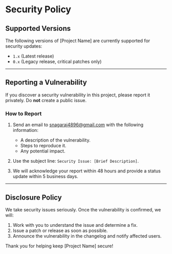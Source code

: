 # Security Policy

## **Supported Versions**
The following versions of [Project Name] are currently supported for security updates:
- `1.x` (Latest release)
- `0.x` (Legacy release, critical patches only)

---

## **Reporting a Vulnerability**
If you discover a security vulnerability in this project, please report it privately. Do **not** create a public issue.

### **How to Report**
1. Send an email to snagaraj4896@gmail.com with the following information:
   - A description of the vulnerability.
   - Steps to reproduce it.
   - Any potential impact.

2. Use the subject line: `Security Issue: [Brief Description]`.

3. We will acknowledge your report within 48 hours and provide a status update within 5 business days.

---

## **Disclosure Policy**
We take security issues seriously. Once the vulnerability is confirmed, we will:
1. Work with you to understand the issue and determine a fix.
2. Issue a patch or release as soon as possible.
3. Announce the vulnerability in the changelog and notify affected users.

Thank you for helping keep [Project Name] secure!
